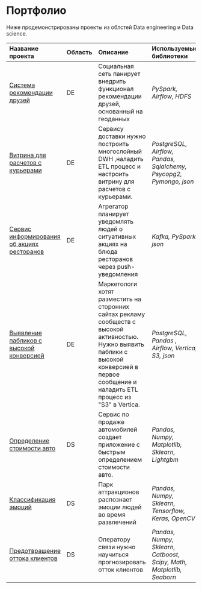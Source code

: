# Портфолио

Ниже продемонстрированы проекты из облстей Data engineering и Data science.

| Название проекта | Область | Описание | Используемые библиотеки | 
| :---------------------- | :---------------------- | :---------------------- | :---------------------- |
| [Система рекомендации друзей](DE_Data_Lake) | DE | Социальная сеть панирует внедрить функционал рекомендации друзей, основанный на геоданных | *PySpark, Airflow, HDFS* |
| [Витрина для расчетов с курьерами](DE_DWH) | DE | Сервису доставки нужно построить многослойный DWH ,наладить ETL процесс и настроить витрину для расчетов с курьерами.  | *PostgreSQL, Airflow, Pandas, Sqlalchemy, Psycopg2, Pymongo, json* |
| [Сервис информирования об акциях ресторанов](DE_Kafka) | DE | Агрегатор планирует уведомлять людей о ситуативных акциях на блюда ресторанов через push-уведомления | *Kafka, PySpark, json* |
| [Выявление пабликов с высокой конверсией](DE_Vertica) | DE | Маркетологи хотят разместить на сторонних сайтах рекламу сообществ с высокой активностью. Нужно выявить паблики с высокой конверсией в первое сообщение и наладить ETL процесс из "S3" в Vertica. | *PostgreSQL, Pandas , Airflow, Vertica, S3, json* |
| [Определение стоимости авто](DS_Auto) | DS | Сервис по продаже автомобилей создает приложение с быстрым определением стоимости авто. | *Pandas, Numpy, Matplotlib, Sklearn, Lightgbm* |
| [Классификация эмоций](DS_Emotions_classification) | DS | Парк аттракционов распознает эмоции людей во время развлечений | *Pandas, Numpy, Sklearn, Tensorflow, Keras, OpenCV* |
| [Предотвращение оттока клиентов](DS_Telecom) | DS | Оператору связи нужно научиться прогнозировать отток клиентов | *Pandas, Numpy, Sklearn, Catboost, Scipy, Math, Matplotlib, Seaborn* |
